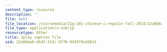 ```yaml
---
content_type: resource
description: ''
file: null
file_location: /coursemedia/21g-101-chinese-i-regular-fall-2014/22a6b6a6dbd3513c97769455f9c83614_g7frRgUhmeU.vtt
file_type: application/x-subrip
resourcetype: Other
title: 3play caption file
uid: 22a6b6a6-dbd3-513c-9776-9455f9c83614
---
```

